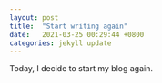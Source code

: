 ```yaml
---
layout: post
title:  "Start writing again"
date:   2021-03-25 00:29:44 +0800
categories: jekyll update
---
```

Today, I decide to start my blog again. 
